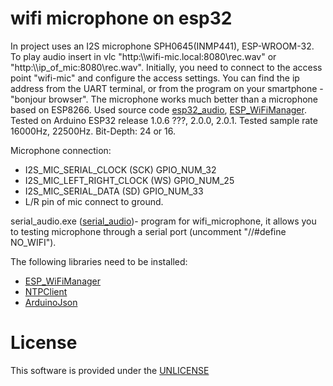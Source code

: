 # wifi microphone on esp32

  In project uses an  I2S microphone SPH0645(INMP441), ESP-WROOM-32.
  To play audio insert in vlc  "http:\\\wifi-mic.local:8080\rec.wav"  or "http:\\\ip_of_mic:8080\rec.wav".
  Initially, you need to connect to the access point "wifi-mic" and configure the access settings.
  You can find the ip address from the UART terminal, or from the program on your smartphone - "bonjour browser".
  The microphone works much better than a microphone based on ESP8266.
  Used source code <a href="https://github.com/atomic14/esp32_audio" rel="nofollow">esp32_audio</a>, <a href="https://github.com/khoih-prog/ESP_WiFiManager" rel="nofollow">ESP_WiFiManager</a>.
  Tested on Arduino ESP32 release 1.0.6 ???, 2.0.0, 2.0.1.
  Tested sample rate 16000Hz, 22500Hz.
  Bit-Depth: 24 or 16.
  
  Microphone connection: 
  - I2S_MIC_SERIAL_CLOCK      (SCK)      GPIO_NUM_32
  - I2S_MIC_LEFT_RIGHT_CLOCK  (WS)       GPIO_NUM_25
  - I2S_MIC_SERIAL_DATA       (SD)       GPIO_NUM_33
  - L/R pin of mic connect to ground.
  
  serial_audio.exe (<a href="https://github.com/vernonet/serial_audio" rel="nofollow">serial_audio</a>)- program for wifi_microphone,  it allows you to testing  microphone through a serial port (uncomment  "//#define NO_WIFI").
  
  The following libraries need to be installed:
  - <a href="https://github.com/khoih-prog/ESP_WiFiManager" rel="nofollow">ESP_WiFiManager</a>
  - <a href="https://github.com/arduino-libraries/NTPClient" rel="nofollow">NTPClient</a>
  - <a href="https://github.com/bblanchon/ArduinoJson" rel="nofollow">ArduinoJson</a>

  



# License

  This software is provided under the  <a href="http://unlicense.org/" rel="nofollow">UNLICENSE</a>

